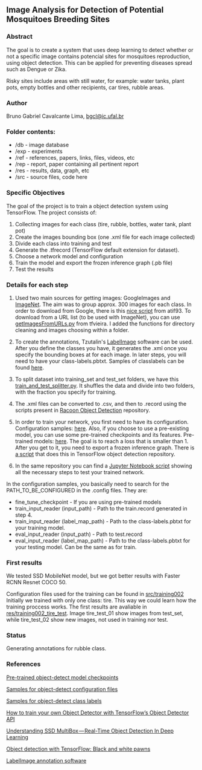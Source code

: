 ## Image Analysis for Detection of Potential Mosquitoes Breeding Sites

### Abstract
The goal is to create a system that uses deep learning to detect whether or not a specific image contains potencial sites for mosquitoes reproduction, using object detection. This can be applied for preventing diseases spread such as Dengue or Zika. 

Risky sites include areas with still water, for example: water tanks, plant pots, empty bottles and other recipients, car tires, rubble areas. 

### Author
Bruno Gabriel Cavalcante Lima, <bgcl@ic.ufal.br>

### Folder contents:
- /db - image database
- /exp - experiments
- /ref - references, papers, links, files, videos, etc
- /rep - report, paper containing all pertinent report
- /res - results, data, graph, etc
- /src - source files, code here

### Specific Objectives
The goal of the project is to train a object detection system using TensorFlow. The project consists of:
1. Collecting images for each class (tire, rubble, bottles, water tank, plant pot)
2. Create the images bounding box (one .xml file for each image collected)
3. Divide each class into training and test
3. Generate the .tfrecord (TensorFlow default extension for dataset).
4. Choose a network model and configuration
5. Train the model and export the frozen inference graph (.pb file)
6. Test the results

### Details for each step
1. Used two main sources for getting images: GoogleImages and [ImageNet](http://www.image-net.org/). The aim was to group approx. 300 images for each class.
   In order to download from Google, there is this [nice script](https://github.com/atif93/google_image_downloader) from atif93. To download from a URL list (to be used with ImageNet), you can use [getImagesFromURLs.py](https://github.com/tfvieira/vazazika/blob/master/src/getImgsFromURLs.py) from tfvieira. I added the functions for directory cleaning and images choosing within a folder.

2. To create the annotations, Tzutalin's [LabelImage](https://github.com/tzutalin/labelImg) software can be used.  After you define the classes you have, it generates the .xml once you specify the bounding boxes at for each image. In later steps, you will need to have your class-labels.pbtxt. Samples of classlabels can be found [here](https://github.com/tensorflow/models/tree/master/research/object_detection/data).

3. To split dataset into training_set and test_set folders, we have this [train_and_test_splitter.py](https://github.com/bglima/PDI-Project/blob/master/src/train_and_test_splitter.py). It shuffles the data and divide into two folders, with the fraction you specify for training.

4. The .xml files can be converted to .csv, and then to .record using the scripts present in [Racoon Object Detection](https://github.com/datitran/raccoon_dataset) repository.

5. In order to train your network, you first need to have its configuration. 
Configuration samples: [here](https://github.com/tensorflow/models/tree/master/research/object_detection/samples/configs). Also, if you choose to use a pre-existing model, you can use some pre-trained checkpoints and its features. Pre-trained models: [here](https://github.com/tensorflow/models/blob/master/research/object_detection/g3doc/detection_model_zoo.md). The goal is to reach a loss that is smaller than 1.
   After you get to it, you need to export a frozen inference graph. There is [a script](https://github.com/tensorflow/models/blob/master/research/object_detection/export_inference_graph.py) that does this in TensorFlow object detection repository. 

6. In the same repository you can find a [Jupyter Notebook script](https://github.com/tensorflow/models/blob/master/research/object_detection/object_detection_tutorial.ipynb) showing all the necessary steps to test your trained network.

In the configuration samples, you basically need to search for the PATH_TO_BE_CONFIGURED in the .config files. They are:
* fine_tune_checkpoint - If you are using pre-trained models
* train_input_reader (input_path) - Path to the train.record generated in step 4.
* train_input_reader (label_map_path) - Path to the class-labels.pbtxt for your training model.
* eval_input_reader (input_path) - Path to test.record
* eval_input_reader (label_map_path) - Path to the class-labels.pbtxt for your testing model. Can be the same as for train.

### First results

We tested SSD MobileNet model, but we got better results with Faster RCNN Resnet COCO 50. 

Configuration files used for the training can be found in [src/training002](https://github.com/bglima/PDI-Project/tree/master/src/training002) Initially we trained with only one class: tire. This way we could learn how the training proccess works. The first results are avaliable in [res/training002_tire_test](https://github.com/bglima/PDI-Project/tree/master/res/training002_tire_test). Image tire_test_01 show images from test_set, while tire_test_02 show new images, not used in training nor test. 

### Status

Generating annotations for rubble class.

### References

[Pre-trained object-detect model checkpoints](https://github.com/tensorflow/models/blob/master/research/object_detection/g3doc/detection_model_zoo.md)

[Samples for object-detect configuration files](https://github.com/tensorflow/models/tree/master/research/object_detection/samples/configs)

[Samples for object-detect class labels](https://github.com/tensorflow/models/tree/master/research/object_detection/data)

[How to train your own Object Detector with TensorFlow’s Object Detector API](https://towardsdatascience.com/how-to-train-your-own-object-detector-with-tensorflows-object-detector-api-bec72ecfe1d9)

[Understanding SSD MultiBox — Real-Time Object Detection In Deep Learning](https://towardsdatascience.com/understanding-ssd-multibox-real-time-object-detection-in-deep-learning-495ef744fab)

[Object detection with TensorFlow: Black and white pawns](https://www.oreilly.com/ideas/object-detection-with-tensorflow)

[LabelImage annotation software](https://github.com/tzutalin/labelImg)
